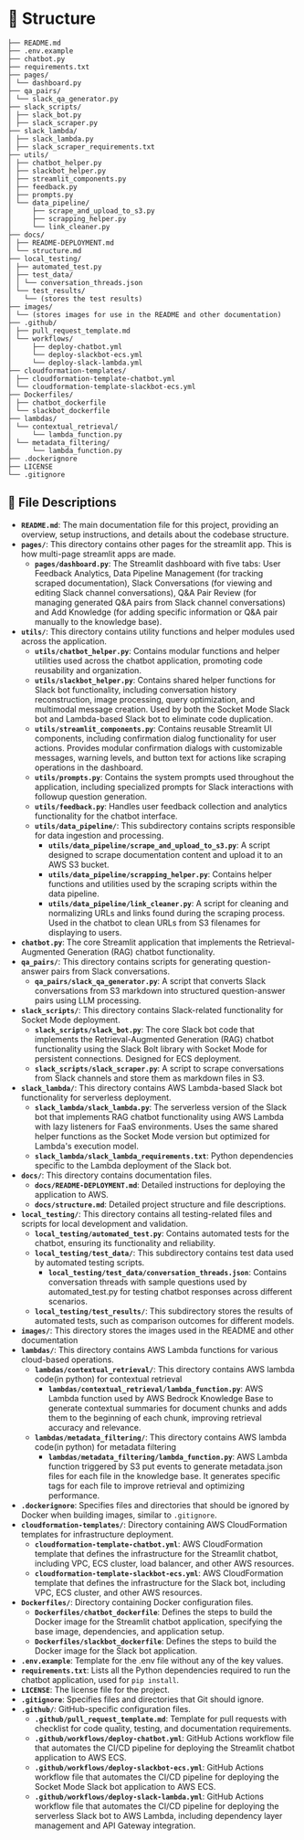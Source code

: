 # 📂 Structure

```
├── README.md
├── .env.example
├── chatbot.py
├── requirements.txt
├── pages/
│ └── dashboard.py
├── qa_pairs/
│ └── slack_qa_generator.py
├── slack_scripts/
│ ├── slack_bot.py
│ ├── slack_scraper.py
├── slack_lambda/
│ ├── slack_lambda.py
│ ├── slack_scraper_requirements.txt
├── utils/
│ ├── chatbot_helper.py
│ ├── slackbot_helper.py
│ ├── streamlit_components.py
│ ├── feedback.py
│ ├── prompts.py
│ └── data_pipeline/
│     ├── scrape_and_upload_to_s3.py
│     ├── scrapping_helper.py
│     └── link_cleaner.py
├── docs/
│ ├── README-DEPLOYMENT.md
│ └── structure.md
├── local_testing/
│ ├── automated_test.py
│ ├── test_data/
│ │ └── conversation_threads.json
│ └── test_results/
│   └── (stores the test results)
├── images/
│ └── (stores images for use in the README and other documentation)
├── .github/
│ ├── pull_request_template.md
│ └── workflows/
│     ├── deploy-chatbot.yml
│     └── deploy-slackbot-ecs.yml
│     └── deploy-slack-lambda.yml
├── cloudformation-templates/
│ ├── cloudformation-template-chatbot.yml
│ └── cloudformation-template-slackbot-ecs.yml
├── Dockerfiles/
│ ├── chatbot_dockerfile
│ └── slackbot_dockerfile
├── lambdas/
│ └── contextual_retrieval/
│     └── lambda_function.py
│ └── metadata_filtering/
│     └── lambda_function.py
├── .dockerignore
├── LICENSE
└── .gitignore
```

## 📄 File Descriptions

- **`README.md`**: The main documentation file for this project, providing an overview, setup instructions, and details about the codebase structure.
- **`pages/`**: This directory contains other pages for the streamlit app. This is how multi-page streamlit apps are made.
  - **`pages/dashboard.py`**: The Streamlit dashboard with five tabs: User Feedback Analytics, Data Pipeline Management (for tracking scraped documentation), Slack Conversations (for viewing and editing Slack channel conversations), Q&A Pair Review (for managing generated Q&A pairs from Slack channel conversations) and Add Knowledge (for adding specific information or Q&A pair manually to the knowledge base).
- **`utils/`**: This directory contains utility functions and helper modules used across the application.
  - **`utils/chatbot_helper.py`**: Contains modular functions and helper utilities used across the chatbot application, promoting code reusability and organization.
  - **`utils/slackbot_helper.py`**: Contains shared helper functions for Slack bot functionality, including conversation history reconstruction, image processing, query optimization, and multimodal message creation. Used by both the Socket Mode Slack bot and Lambda-based Slack bot to eliminate code duplication.
  - **`utils/streamlit_components.py`**: Contains reusable Streamlit UI components, including confirmation dialog functionality for user actions. Provides modular confirmation dialogs with customizable messages, warning levels, and button text for actions like scraping operations in the dashboard.
  - **`utils/prompts.py`**: Contains the system prompts used throughout the application, including specialized prompts for Slack interactions with followup question generation.
  - **`utils/feedback.py`**: Handles user feedback collection and analytics functionality for the chatbot interface.
  - **`utils/data_pipeline/`**: This subdirectory contains scripts responsible for data ingestion and processing.
    - **`utils/data_pipeline/scrape_and_upload_to_s3.py`**: A script designed to scrape documentation content and upload it to an AWS S3 bucket.
    - **`utils/data_pipeline/scrapping_helper.py`**: Contains helper functions and utilities used by the scraping scripts within the data pipeline.
    - **`utils/data_pipeline/link_cleaner.py`**: A script for cleaning and normalizing URLs and links found during the scraping process. Used in the chatbot to clean URLs from S3 filenames for displaying to users.
- **`chatbot.py`**: The core Streamlit application that implements the Retrieval-Augmented Generation (RAG) chatbot functionality.
- **`qa_pairs/`**: This directory contains scripts for generating question-answer pairs from Slack conversations.
  - **`qa_pairs/slack_qa_generator.py`**: A script that converts Slack conversations from S3 markdown into structured question-answer pairs using LLM processing.
- **`slack_scripts/`**: This directory contains Slack-related functionality for Socket Mode deployment.
  - **`slack_scripts/slack_bot.py`**: The core Slack bot code that implements the Retrieval-Augmented Generation (RAG) chatbot functionality using the Slack Bolt library with Socket Mode for persistent connections. Designed for ECS deployment.
  - **`slack_scripts/slack_scraper.py`**: A script to scrape conversations from Slack channels and store them as markdown files in S3.
- **`slack_lambda/`**: This directory contains AWS Lambda-based Slack bot functionality for serverless deployment.
  - **`slack_lambda/slack_lambda.py`**: The serverless version of the Slack bot that implements RAG chatbot functionality using AWS Lambda with lazy listeners for FaaS environments. Uses the same shared helper functions as the Socket Mode version but optimized for Lambda's execution model.
  - **`slack_lambda/slack_lambda_requirements.txt`**: Python dependencies specific to the Lambda deployment of the Slack bot.
- **`docs/`**: This directory contains documentation files.
  - **`docs/README-DEPLOYMENT.md`**: Detailed instructions for deploying the application to AWS.
  - **`docs/structure.md`**: Detailed project structure and file descriptions.
- **`local_testing/`**: This directory contains all testing-related files and scripts for local development and validation.
  - **`local_testing/automated_test.py`**: Contains automated tests for the chatbot, ensuring its functionality and reliability.
  - **`local_testing/test_data/`**: This subdirectory contains test data used by automated testing scripts.
    - **`local_testing/test_data/conversation_threads.json`**: Contains conversation threads with sample questions used by automated_test.py for testing chatbot responses across different scenarios.
  - **`local_testing/test_results/`**: This subdirectory stores the results of automated tests, such as comparison outcomes for different models.
- **`images/`**: This directory stores the images used in the README and other documentation
- **`lambdas/`**: This directory contains AWS Lambda functions for various cloud-based operations.
  - **`lambdas/contextual_retrieval/`**: This directory contains AWS lambda code(in python) for contextual retrieval
    - **`lambdas/contextual_retrieval/lambda_function.py`**: AWS Lambda function used by AWS Bedrock Knowledge Base to generate contextual summaries for document chunks and adds them to the beginning of each chunk, improving retrieval accuracy and relevance.
  - **`lambdas/metadata_filtering/`**: This directory contains AWS lambda code(in python) for metadata filtering
    - **`lambdas/metadata_filtering/lambda_function.py`**: AWS Lambda function triggered by S3 put events to generate metadata.json files for each file in the knowledge base. It generates specific tags for each file to improve retrieval and optimizing performance.
- **`.dockerignore`**: Specifies files and directories that should be ignored by Docker when building images, similar to `.gitignore`.
- **`cloudformation-templates/`**: Directory containing AWS CloudFormation templates for infrastructure deployment.
  - **`cloudformation-template-chatbot.yml`**: AWS CloudFormation template that defines the infrastructure for the Streamlit chatbot, including VPC, ECS cluster, load balancer, and other AWS resources.
  - **`cloudformation-template-slackbot-ecs.yml`**: AWS CloudFormation template that defines the infrastructure for the Slack bot, including VPC, ECS cluster, and other AWS resources.
- **`Dockerfiles/`**: Directory containing Docker configuration files.
  - **`Dockerfiles/chatbot_dockerfile`**: Defines the steps to build the Docker image for the Streamlit chatbot application, specifying the base image, dependencies, and application setup.
  - **`Dockerfiles/slackbot_dockerfile`**: Defines the steps to build the Docker image for the Slack bot application.
- **`.env.example`**: Template for the .env file without any of the key values.
- **`requirements.txt`**: Lists all the Python dependencies required to run the chatbot application, used for `pip install`.
- **`LICENSE`**: The license file for the project.
- **`.gitignore`**: Specifies files and directories that Git should ignore.
- **`.github/`**: GitHub-specific configuration files.
  - **`.github/pull_request_template.md`**: Template for pull requests with checklist for code quality, testing, and documentation requirements.
  - **`.github/workflows/deploy-chatbot.yml`**: GitHub Actions workflow file that automates the CI/CD pipeline for deploying the Streamlit chatbot application to AWS ECS.
  - **`.github/workflows/deploy-slackbot-ecs.yml`**: GitHub Actions workflow file that automates the CI/CD pipeline for deploying the Socket Mode Slack bot application to AWS ECS.
  - **`.github/workflows/deploy-slack-lambda.yml`**: GitHub Actions workflow file that automates the CI/CD pipeline for deploying the serverless Slack bot to AWS Lambda, including dependency layer management and API Gateway integration.
